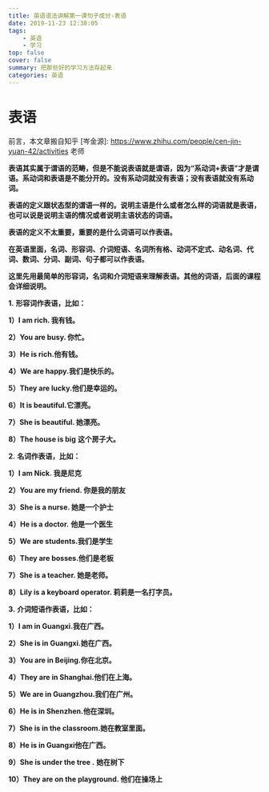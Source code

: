 ```yaml
---
title: 英语语法讲解第一课句子成分-表语
date: 2019-11-23 12:38:05
tags:
	- 英语
	- 学习
top: false
cover: false
summary: 把那些好的学习方法存起来
categories: 英语
---
```


# **表语**

前言，本文章搬自知乎 [岑金源]: https://www.zhihu.com/people/cen-jin-yuan-42/activities 老师

**表语其实属于谓语的范畴，但是不能说表语就是谓语，因为“系动词+表语”才是谓语。系动词和表语是不能分开的。没有系动词就没有表语；没有表语就没有系动词。**

**表语的定义跟状态型的谓语一样的。说明主语是什么或者怎么样的词语就是表语，也可以说是说明主语的情况或者说明主语状态的词语。**

**表语的定义不太重要，重要的是什么词语可以作表语。**

**在英语里面，名词、形容词、介词短语、名词所有格、动词不定式、动名词、代词、数词、分词、副词、句子都可以作表语。**

**这里先用最简单的形容词，名词和介词短语来理解表语。其他的词语，后面的课程会详细说明。**

**1.** **形容词作表语，比如：**

**1）I am rich. 我有钱。**

**2）You are busy. 你忙。**

**3）He is rich.他有钱。**

**4）We are happy.我们是快乐的。**

**5）They are lucky.他们是幸运的。**

**6）It is beautiful.它漂亮。**

**7）She is beautiful. 她漂亮。**

**8）The house is big** **这个房子大。**

**2.** **名词作表语，比如：**

**1）I am Nick. 我是尼克**

**2）You are my friend. 你是我的朋友**

**3）She is a nurse. 她是一个护士**

**4）He is a doctor.** **他是一个医生**

**5）We are students.我们是学生**

**6）They are bosses.他们是老板**

**7）She is a teacher. 她是老师。**

**8）Lily is a keyboard operator. 莉莉是一名打字员。**



**3.** **介词短语作表语，比如：**

**1）I am in Guangxi.我在广西。**

**2）She is in Guangxi.她在广西。**

**3）You are in Beijing.你在北京。**

**4）They are in Shanghai.他们在上海。**

**5）We are in Guangzhou.我们在广州。**

**6）He is in Shenzhen.他在深圳。**

**7）She is in the classroom.她在教室里面。**

**8）He is in Guangxi他在广西。**

**9）She is under the tree .** **她在树下**

**10）They are on the playground. 他们在操场上**